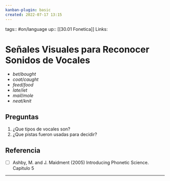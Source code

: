 ```yaml
---
kanban-plugin: basic
created: 2022-07-17 13:15
---
```

tags:: #on/language 
up:: [[30.01 Fonetica]]
Links: 
# Señales Visuales para Reconocer Sonidos de Vocales
- *bet*/*bought* 
- *coat*/*caught* 
- *feed*/*food* 
- *late*/*let* 
- *mail*/*mole* 
- *neat*/*knit*
## Preguntas
1. ¿Que tipos de vocales son?
2. ¿Que pistas fueron usadas para decidir?

## Referencia
- [ ] Ashby, M. and J. Maidment (2005) Introducing Phonetic Science. Capitulo 5

___
